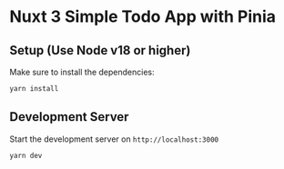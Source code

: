 # Nuxt 3 Simple Todo App with Pinia

## Setup (Use Node v18 or higher)

Make sure to install the dependencies:

```bash
yarn install
```

## Development Server

Start the development server on `http://localhost:3000`

```bash
yarn dev
```
